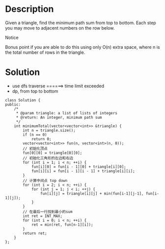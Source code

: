 # Description

Given a triangle, find the minimum path sum from top to bottom. Each step you may move to adjacent numbers on the row below.

 Notice

Bonus point if you are able to do this using only O(n) extra space, where n is the total number of rows in the triangle.

# Solution

- use dfs traverse ======> time limit exceeded
- dp, from top to bottom
```
class Solution {
public:
    /*
     * @param triangle: a list of lists of integers
     * @return: An integer, minimum path sum
     */
    int minimumTotal(vector<vector<int>> &triangle) {
        int n = triangle.size();
        if (n == 0)
            return 0;
        vector<vector<int>> fun(n, vector<int>(n, 0));
        // 初始化顶点
        fun[0][0] = triangle[0][0];
        // 初始化三角形的左边和右边
        for (int i = 1; i < n; ++i) {
            fun[i][0] = fun[i - 1][0] + triangle[i][0];
            fun[i][i] = fun[i - 1][i - 1] + triangle[i][i];
        }
        // 计算中间点 top down
        for (int i = 2; i < n; ++i) {
            for (int j = 1; j < i; ++j) {
                fun[i][j] = triangle[i][j] + min(fun[i-1][j-1], fun[i-1][j]);
            }
        }
        // 在最后一行找到最小的sum
        int ret = INT_MAX;
        for (int i = 0; i < n; ++i) {
            ret = min(ret, fun[n-1][i]);
        }
        return ret;
    }
};
```
